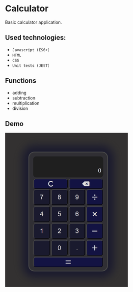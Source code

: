 # Calculator
Basic calculator application.

## Used technologies:
- `Javascript (ES6+)`
- `HTML`
- `CSS`
- `Unit tests (JEST)`

## Functions
- adding
- subtraction
- multiplication
- division

## Demo
<img src="assets/calculatorDemo.gif" width="400">
